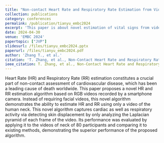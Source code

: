 ```yaml
---
title: "Non-contact Heart Rate and Respiratory Rate Estimation from Videos of the Neck"
collection: publications
category: conferences
permalink: /publication/tianyu_embc2024
excerpt: 'This paper is about novel estimation of vital signs from videos.'
date: 2024-04-30
venue: 'EMBC 2024'
papertopic: ["JVP"]
slidesurl: /files/tianyu_embc2024.pptx
paperurl: /files/tianyu_embc2024.pdf
author: 'Zhang T., et al.'
citation: 'T. Zhang, et al., Non-Contact Heart Rate and Respiratory Rate Estimation from Videos of the Neck, accepted for presentation at the 2024 46th Annual International Conference of the IEEE Engineering in Medicine & Biology Society, 2024.'
ieee_citation: T. Zhang, et al., Non-Contact Heart Rate and Respiratory Rate Estimation from Videos of the Neck, accepted for presentation at the 2024 46th Annual International Conference of the IEEE Engineering in Medicine & Biology Society, 2024.
---
```


Heart Rate (HR) and Respiratory Rate (RR) estimation constitutes a crucial part of non-contact assessment of cardiovascular disease, which has been a leading cause of death worldwide. This paper proposes a novel HR and RR estimation algorithm based on RGB videos recorded by a smartphone camera. Instead of requiring facial videos, this novel algorithm demonstrates the ability to estimate HR and RR using only a video of the human neck. This novel algorithm captures cardiac as well as respiratory activity via detecting skin displacement by only analyzing the Laplacian pyramid of each frame of the video. Its performance was evaluated by applying it to the videos of neck of 80 participants and comparing it to existing methods, demonstrating the superior performance of the proposed algorithm.
